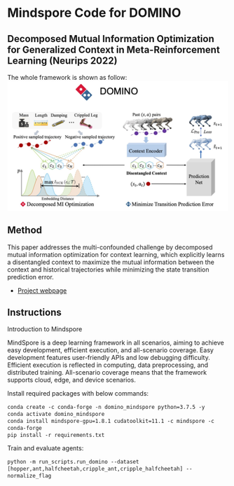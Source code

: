 # Mindspore Code for DOMINO
## Decomposed Mutual Information Optimization for Generalized Context in Meta-Reinforcement Learning (Neurips 2022)

The whole framework is shown as follow:
![DOMINO Framework](pngs/framework.png)

## Method

This paper addresses the multi-confounded challenge by decomposed mutual information optimization for context learning, which explicitly learns a disentangled context to maximize the mutual information between the context and historical trajectories while minimizing the state transition prediction error. 

- [Project webpage](https://sites.google.com/view/dominorl/)

## Instructions

Introduction to Mindspore


MindSpore is a deep learning framework in all scenarios, aiming to achieve easy development, efficient execution, and all-scenario coverage.
Easy development features user-friendly APIs and low debugging difficulty. Efficient execution is reflected in computing, data preprocessing, and distributed training. All-scenario coverage means that the framework supports cloud, edge, and device scenarios.


Install required packages with below commands:

```
conda create -c conda-forge -n domino_mindspore python=3.7.5 -y
conda activate domino_mindspore
conda install mindspore-gpu=1.8.1 cudatoolkit=11.1 -c mindspore -c conda-forge
pip install -r requirements.txt
```

Train and evaluate agents:

```
python -m run_scripts.run_domino --dataset [hopper,ant,halfcheetah,cripple_ant,cripple_halfcheetah] --normalize_flag
```


